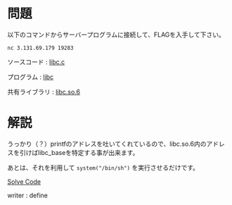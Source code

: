 # 問題

以下のコマンドからサーバープログラムに接続して、FLAGを入手して下さい。

```nc 3.131.69.179 19283```

ソースコード : [libc.c](./libc.c)

プログラム : [libc](./libc)

共有ライブラリ : [libc.so.6](./libc.so.6)

# 解説

うっかり（？）printfのアドレスを吐いてくれているので、libc.so.6内のアドレスを引けばlibc_baseを特定する事が出来ます。

あとは、それを利用して ```system("/bin/sh")``` を実行させるだけです。

[Solve Code](./solve.py)

writer : define